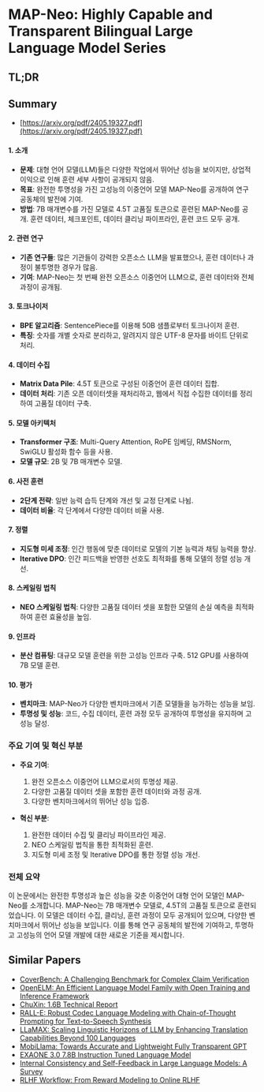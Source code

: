 # MAP-Neo: Highly Capable and Transparent Bilingual Large Language Model Series
## TL;DR
## Summary
- [https://arxiv.org/pdf/2405.19327.pdf](https://arxiv.org/pdf/2405.19327.pdf)

#### 1. 소개

- **문제**: 대형 언어 모델(LLM)들은 다양한 작업에서 뛰어난 성능을 보이지만, 상업적 이익으로 인해 훈련 세부 사항이 공개되지 않음.
- **목표**: 완전한 투명성을 가진 고성능의 이중언어 모델 MAP-Neo를 공개하여 연구 공동체의 발전에 기여.
- **방법**: 7B 매개변수를 가진 모델로 4.5T 고품질 토큰으로 훈련된 MAP-Neo를 공개. 훈련 데이터, 체크포인트, 데이터 클리닝 파이프라인, 훈련 코드 모두 공개.

#### 2. 관련 연구

- **기존 연구들**: 많은 기관들이 강력한 오픈소스 LLM을 발표했으나, 훈련 데이터나 과정이 불투명한 경우가 많음.
- **기여**: MAP-Neo는 첫 번째 완전 오픈소스 이중언어 LLM으로, 훈련 데이터와 전체 과정이 공개됨.

#### 3. 토크나이저

- **BPE 알고리즘**: SentencePiece를 이용해 50B 샘플로부터 토크나이저 훈련.
- **특징**: 숫자를 개별 숫자로 분리하고, 알려지지 않은 UTF-8 문자를 바이트 단위로 처리.

#### 4. 데이터 수집

- **Matrix Data Pile**: 4.5T 토큰으로 구성된 이중언어 훈련 데이터 집합.
- **데이터 처리**: 기존 오픈 데이터셋을 재처리하고, 웹에서 직접 수집한 데이터를 정리하여 고품질 데이터 구축.

#### 5. 모델 아키텍처

- **Transformer 구조**: Multi-Query Attention, RoPE 임베딩, RMSNorm, SwiGLU 활성화 함수 등을 사용.
- **모델 규모**: 2B 및 7B 매개변수 모델.

#### 6. 사전 훈련

- **2단계 전략**: 일반 능력 습득 단계와 개선 및 교정 단계로 나뉨.
- **데이터 비율**: 각 단계에서 다양한 데이터 비율 사용.

#### 7. 정렬

- **지도형 미세 조정**: 인간 행동에 맞춘 데이터로 모델의 기본 능력과 채팅 능력을 향상.
- **Iterative DPO**: 인간 피드백을 반영한 선호도 최적화를 통해 모델의 정렬 성능 개선.

#### 8. 스케일링 법칙

- **NEO 스케일링 법칙**: 다양한 고품질 데이터 셋을 포함한 모델의 손실 예측을 최적화하여 훈련 효율성을 높임.

#### 9. 인프라

- **분산 컴퓨팅**: 대규모 모델 훈련을 위한 고성능 인프라 구축. 512 GPU를 사용하여 7B 모델 훈련.

#### 10. 평가

- **벤치마크**: MAP-Neo가 다양한 벤치마크에서 기존 모델들을 능가하는 성능을 보임.
- **투명성 및 성능**: 코드, 수집 데이터, 훈련 과정 모두 공개하여 투명성을 유지하며 고성능 달성.

### 주요 기여 및 혁신 부분

- **주요 기여**:
  1. 완전 오픈소스 이중언어 LLM으로서의 투명성 제공.
  2. 다양한 고품질 데이터 셋을 포함한 훈련 데이터와 과정 공개.
  3. 다양한 벤치마크에서의 뛰어난 성능 입증.

- **혁신 부분**:
  1. 완전한 데이터 수집 및 클리닝 파이프라인 제공.
  2. NEO 스케일링 법칙을 통한 최적화된 훈련.
  3. 지도형 미세 조정 및 Iterative DPO를 통한 정렬 성능 개선.

### 전체 요약

이 논문에서는 완전한 투명성과 높은 성능을 갖춘 이중언어 대형 언어 모델인 MAP-Neo를 소개합니다. MAP-Neo는 7B 매개변수 모델로, 4.5T의 고품질 토큰으로 훈련되었습니다. 이 모델은 데이터 수집, 클리닝, 훈련 과정이 모두 공개되어 있으며, 다양한 벤치마크에서 뛰어난 성능을 보입니다. 이를 통해 연구 공동체의 발전에 기여하고, 투명하고 고성능의 언어 모델 개발에 대한 새로운 기준을 제시합니다.

## Similar Papers
- [CoverBench: A Challenging Benchmark for Complex Claim Verification](2408.03325.md)
- [OpenELM: An Efficient Language Model Family with Open Training and Inference Framework](2404.14619.md)
- [ChuXin: 1.6B Technical Report](2405.04828.md)
- [RALL-E: Robust Codec Language Modeling with Chain-of-Thought Prompting for Text-to-Speech Synthesis](2404.03204.md)
- [LLaMAX: Scaling Linguistic Horizons of LLM by Enhancing Translation Capabilities Beyond 100 Languages](2407.05975.md)
- [MobiLlama: Towards Accurate and Lightweight Fully Transparent GPT](2402.16840.md)
- [EXAONE 3.0 7.8B Instruction Tuned Language Model](2408.03541.md)
- [Internal Consistency and Self-Feedback in Large Language Models: A Survey](2407.14507.md)
- [RLHF Workflow: From Reward Modeling to Online RLHF](2405.07863.md)
